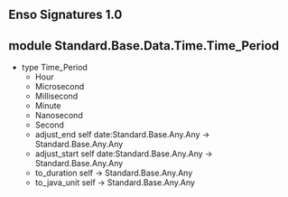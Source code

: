 ## Enso Signatures 1.0
## module Standard.Base.Data.Time.Time_Period
- type Time_Period
    - Hour
    - Microsecond
    - Millisecond
    - Minute
    - Nanosecond
    - Second
    - adjust_end self date:Standard.Base.Any.Any -> Standard.Base.Any.Any
    - adjust_start self date:Standard.Base.Any.Any -> Standard.Base.Any.Any
    - to_duration self -> Standard.Base.Any.Any
    - to_java_unit self -> Standard.Base.Any.Any
